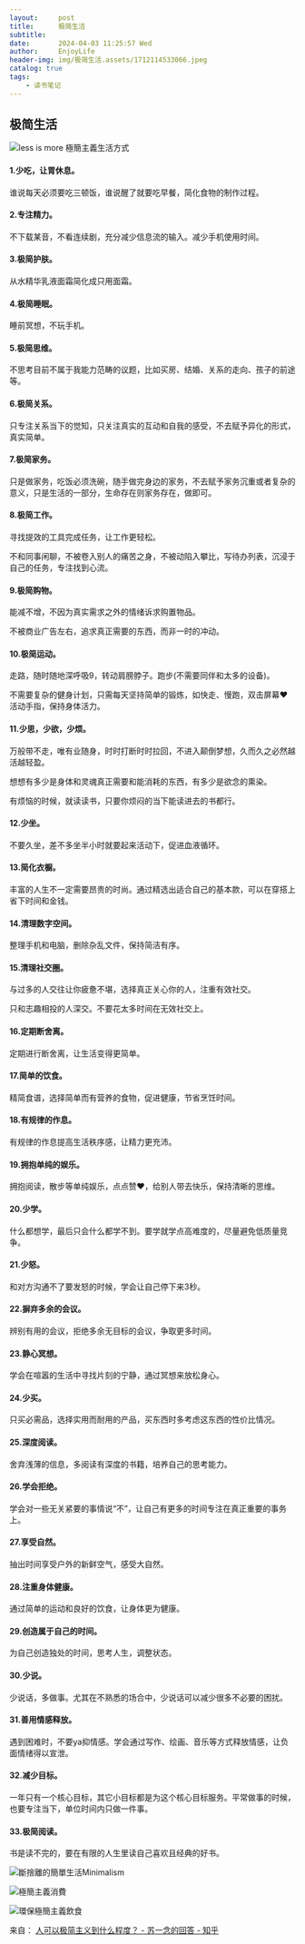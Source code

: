 ```yaml
---
layout:     post
title:      极简生活
subtitle:   
date:       2024-04-03 11:25:57 Wed
author:     EnjoyLife
header-img: img/极简生活.assets/1712114533066.jpeg
catalog: true
tags:
    - 读书笔记
---
```


## 极简生活

![less is more 極簡主義生活方式](./img/极简生活.assets/5d3ed37b4de3e.jpg)

#### 1.少吃，让胃休息。

谁说每天必须要吃三顿饭，谁说醒了就要吃早餐，简化食物的制作过程。



#### 2.专注精力。

不下载某音，不看连续剧，充分减少信息流的输入。减少手机使用时间。



#### 3.极简护肤。

从水精华乳液面霜简化成只用面霜。



#### 4.极简睡眠。

睡前冥想，不玩手机。



#### 5.极简思维。

不思考目前不属于我能力范畴的议题，比如买房、结婚、关系的走向、孩子的前途等。



#### 6.极简关系。

只专注关系当下的觉知，只关注真实的互动和自我的感受，不去赋予异化的形式，真实简单。



#### 7.极简家务。

只是做家务，吃饭必须洗碗，随手做完身边的家务，不去赋予家务沉重或者复杂的意义，只是生活的一部分，生命存在则家务存在，做即可。



#### 8.极简工作。

寻找提效的工具完成任务，让工作更轻松。

不和同事闲聊，不被卷入别人的痛苦之身，不被动陷入攀比，写待办列表，沉浸于自己的任务，专注找到心流。



#### 9.极简购物。

能减不增，不因为真实需求之外的情绪诉求购置物品。

不被商业广告左右，追求真正需要的东西，而非一时的冲动。



#### 10.极简运动。

走路，随时随地深呼吸9，转动肩膀脖子。跑步(不需要同伴和太多的设备)。

不需要复杂的健身计划，只需每天坚持简单的锻炼，如快走、慢跑，双击屏幕❤活动手指，保持身体活力。



#### 11.少思，少欲，少烦。

万般带不走，唯有业随身，时时打断时时拉回，不进入颠倒梦想，久而久之必然越活越轻盈。

想想有多少是身体和灵魂真正需要和能消耗的东西，有多少是欲念的熏染。

有烦恼的时候，就读读书，只要你烦闷的当下能读进去的书都行。



#### 12.少坐。

不要久坐，差不多坐半小时就要起来活动下，促进血液循环。



#### 13.简化衣橱。

丰富的人生不一定需要昂贵的时尚。通过精选出适合自己的基本款，可以在穿搭上省下时间和金钱。



#### 14.清理数字空间。

整理手机和电脑，删除杂乱文件，保持简洁有序。



#### 15.清理社交圈。

与过多的人交往让你疲惫不堪，选择真正关心你的人，注重有效社交。

只和志趣相投的人深交。不要花太多时间在无效社交上。



#### 16.定期断舍离。

定期进行断舍离，让生活变得更简单。



#### 17.简单的饮食。

精简食谱，选择简单而有营养的食物，促进健康，节省烹饪时间。



#### 18.有规律的作息。

有规律的作息提高生活秩序感，让精力更充沛。



#### 19.拥抱单纯的娱乐。

拥抱阅读，散步等单纯娱乐，点点赞❤，给别人带去快乐，保持清晰的思维。



#### 20.少学。

什么都想学，最后只会什么都学不到。要学就学点高难度的，尽量避免低质量竞争。



#### 21.少怒。

和对方沟通不了要发怒的时候，学会让自己停下来3秒。



#### 22.摒弃多余的会议。

辨别有用的会议，拒绝多余无目标的会议，争取更多时间。




#### 23.静心冥想。

学会在喧嚣的生活中寻找片刻的宁静，通过冥想来放松身心。



#### 24.少买。

只买必需品，选择实用而耐用的产品，买东西时多考虑这东西的性价比情况。


#### 25.深度阅读。

舍弃浅薄的信息，多阅读有深度的书籍，培养自己的思考能力。



#### 26.学会拒绝。

学会对一些无关紧要的事情说“不”，让自己有更多的时间专注在真正重要的事务上。



#### 27.享受自然。

抽出时间享受户外的新鲜空气，感受大自然。



#### 28.注重身体健康。

通过简单的运动和良好的饮食，让身体更为健康。



#### 29.创造属于自己的时间。

为自己创造独处的时间，思考人生，调整状态。



#### 30.少说。

少说话，多做事。尤其在不熟悉的场合中，少说话可以减少很多不必要的困扰。



#### 31.善用情感释放。

遇到困难时，不要ya抑情感。学会通过写作、绘画、音乐等方式释放情感，让负面情绪得以宣泄。



#### 32.减少目标。

一年只有一个核心目标，其它小目标都是为这个核心目标服务。平常做事的时候，也要专注当下，单位时间内只做一件事。



#### 33.极简阅读。

书是读不完的，要在有限的人生里读自己喜欢且经典的好书。



![斷捨離的簡單生活Minimalism](./img/极简生活.assets/5d3ed517e2342.jpg)



![極簡主義消費](https://www.lifeaholic.tw/wp-content/uploads/album/5d3ed5d85ef85.jpg)



![環保極簡主義飲食](./img/极简生活.assets/5d3ed611e5df1.jpg)

来自：
[人可以极简主义到什么程度？ - 苏一念的回答 - 知乎](https://www.zhihu.com/question/313020218/answer/3447042930)